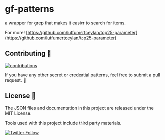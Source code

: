 # gf-patterns
a wrapper for grep that makes it easier to search for items.  

For more!
[https://github.com/lutfumertceylan/top25-parameter](https://github.com/lutfumertceylan/top25-parameter)  

## Contributing :busts_in_silhouette:

[![contributions](https://img.shields.io/badge/contributions-welcome-brightgreen.svg?style=flat)](https://github.com/dwisiswant0/gf-secrets/issues)

If you have any other secret or credential patterns, feel free to submit a pull request. :triangular_flag_on_post:

## License :page_facing_up:

The JSON files and documentation in this project are released under the MIT License.

Tools used with this project include third party materials.

[![Twitter Follow](https://img.shields.io/twitter/follow/themastersunil.svg?style=social)](https://twitter.com/themastersunil)
